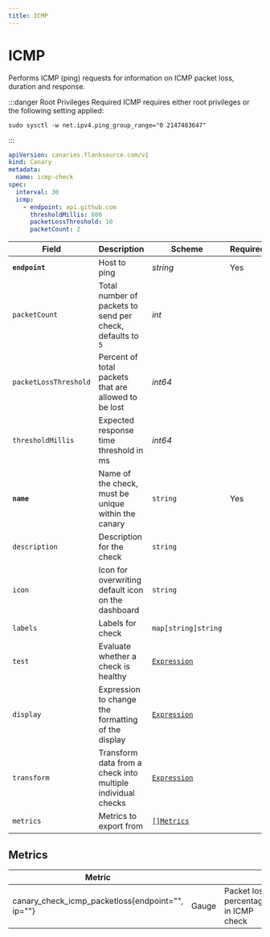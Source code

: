 ```yaml
---
title: ICMP
---
```


# <Icon name="icmp"/> ICMP

Performs ICMP (ping) requests for information on ICMP packet loss, duration and response.

:::danger Root Privileges Required
ICMP requires either root privileges or the following setting applied:
```shell
sudo sysctl -w net.ipv4.ping_group_range="0 2147483647"
```
:::

```yaml title="imcp-check.yaml"
apiVersion: canaries.flanksource.com/v1
kind: Canary
metadata:
  name: icmp-check
spec:
  interval: 30
  icmp:
    - endpoint: api.github.com
      thresholdMillis: 600
      packetLossThreshold: 10
      packetCount: 2

```

| Field                 | Description                                                | Scheme                | Required |
| --------------------- | ---------------------------------------------------------- | --------------------- | -------- |
| **`endpoint`**        | Host to ping                                               | _string_              | Yes      |
| `packetCount`         | Total number of packets to send per check, defaults to `5` | _int_                 |          |
| `packetLossThreshold` | Percent of total packets that are allowed to be lost       | _int64_               |          |
| `thresholdMillis`     | Expected response time threshold in ms                     | _int64_               |          |
| **`name`**    | Name of the check, must be unique within the canary         | `string`                                     | Yes      |
| `description` | Description for the check                                   | `string`                                     |          |
| `icon`        | Icon for overwriting default icon on the dashboard          | `string`                                     |          |
| `labels`      | Labels for check                                            | `map[string]string`                          |          |
| `test`        | Evaluate whether a check is healthy                         | [`Expression`](/concepts/health-evaluation)  |          |
| `display`     | Expression to change the formatting of the display          | [`Expression`](/concepts/display-formatting) |          |
| `transform`   | Transform data from a check into multiple individual checks | [`Expression`](/concepts/transforms)          |          |
| `metrics`     | Metrics to export from                                      | [`[]Metrics`](/concepts/metrics-exporter)    |          |



## Metrics

| **Metric**                                       |       |                                      |
| ------------------------------------------------ | ----- | ------------------------------------ |
| canary_check_icmp_packetloss{endpoint="", ip=""} | Gauge | Packet loss percentage in ICMP check |
